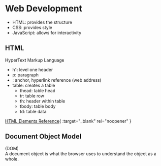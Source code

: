 # Web Development

- HTML: provides the structure
- CSS: provides style
- JavaScript: allows for interactivity

## HTML

HyperText Markup Language

- h1: level one header
- p: paragraph
- <a href=""></a>: anchor, hyperlink reference (web address)
- table: creates a table
    - thead: table head
    - tr: table row
    - th: header within table
    - tbody: table body
    - td: table data

[HTML Elements Reference](https://developer.mozilla.org/en-US/docs/Web/HTML/Element){ :target="_blank" rel="noopener" }

## Document Object Model

(DOM) </br>
A document object is what the browser uses to understand the object as a whole.
